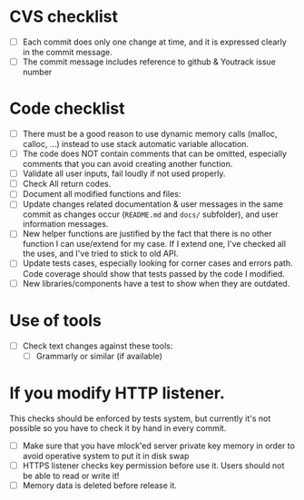 # CVS checklist
- [ ] Each commit does only one change at time, and it is expressed clearly in
      the commit message.
- [ ] The commit message includes reference to github & Youtrack issue number

# Code checklist
- [ ] There must be a good reason to use dynamic memory calls (malloc, calloc,
      ...) instead to use stack automatic variable allocation.
- [ ] The code does NOT contain comments that can be omitted, especially
      comments that you can avoid creating another function.
- [ ] Validate all user inputs, fail loudly if not used properly.
- [ ] Check All return codes.
- [ ] Document all modified functions and files:
- [ ] Update changes related documentation & user messages in the same commit
      as changes occur (`README.md` and `docs/` subfolder), and user 
      information messages.
- [ ] New helper functions are justified by the fact that there is no other
      function I can use/extend for my case. If I extend one, I've checked all
      the uses, and I've tried to stick to old API.
- [ ] Update tests cases, especially looking for corner cases and errors path.
      Code coverage should show that tests passed by the code I modified.
- [ ] New libraries/components have a test to show when they are outdated.

# Use of tools
- [ ] Check text changes against these tools:
  - [ ] Grammarly or similar (if available)

# If you modify HTTP listener.

This checks should be enforced by tests system, but currently it's not possible
so you have to check it by hand in every commit.

- [ ] Make sure that you have mlock'ed server private key memory in order to
      avoid operative system to put it in disk swap
- [ ] HTTPS listener checks key permission before use it. Users should not be
      able to read or write it!
- [ ] Memory data is deleted before release it.
